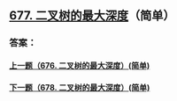 ## [677. 二叉树的最大深度](https://leetcode-cn.com/problems/merge-two-sorted-lists/)（简单）





### 答案：



#### [上一题（676. 二叉树的最大深度）(简单)](https://github.com/sdwwld/leetCode/blob/master/src/main/java/com/wld/java/leetcode/leetCode0676.md)

#### [下一题（678. 二叉树的最大深度）(简单)](https://github.com/sdwwld/leetCode/blob/master/src/main/java/com/wld/java/leetcode/leetCode0678.md)